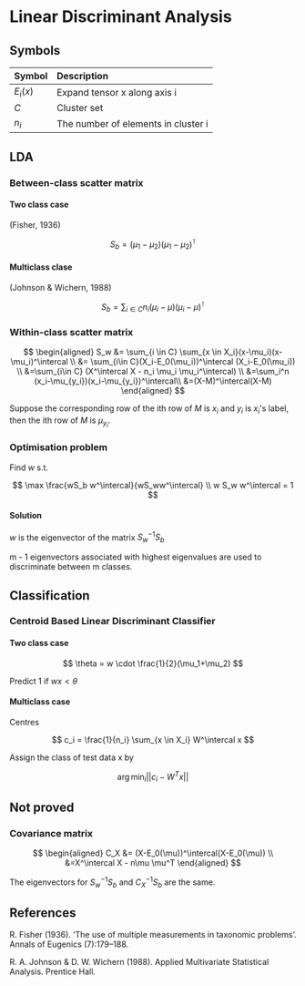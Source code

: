 # Linear Discriminant Analysis

## Symbols

| Symbol | Description |
| :--- | :--- |
| $E_i(x)$ | Expand tensor x along axis i |
| $C$ | Cluster set |
| $n_i$ | The number of elements in cluster i |

## LDA

### Between-class scatter matrix

#### Two class case

\(Fisher, 1936\)

$$
S_b = (\mu_1-\mu_2)(\mu_1-\mu_2)^\intercal
$$

#### Multiclass clase

\(Johnson & Wichern, 1988\)

$$
S_b=\sum_{i\in C}n_i(\mu_i - \mu)(\mu_i-\mu)^\intercal
$$

### Within-class scatter matrix

$$
\begin{aligned}
S_w &= \sum_{i \in C} \sum_{x \in X_i}(x-\mu_i)(x-\mu_i)^\intercal \\
&= \sum_{i\in C}(X_i-E_0(\mu_i))^\intercal (X_i-E_0(\mu_i)) \\
&=\sum_{i\in C} (X^\intercal X - n_i \mu_i \mu_i^\intercal) \\
&=\sum_i^n (x_i-\mu_{y_i})(x_i-\mu_{y_i})^\intercal\\
&=(X-M)^\intercal(X-M)
\end{aligned}
$$

Suppose the corresponding row of the ith row of $M$ is $x_i$ and $y_i$ is $x_i$'s label, then the ith row of $M$ is $\mu_{y_i}$.

### Optimisation problem

Find $w$ s.t.

$$
\max \frac{wS_b w^\intercal}{wS_ww^\intercal} \\
w S_w w^\intercal = 1
$$

#### Solution

$w$ is the eigenvector of the matrix $S_w^{-1} S_b$

m - 1 eigenvectors associated with highest eigenvalues are used to discriminate between m classes.

## Classification

### Centroid Based Linear Discriminant Classifier

#### Two class case

$$
\theta = w \cdot \frac{1}{2}(\mu_1+\mu_2)
$$

Predict 1 if $wx < \theta$

#### Multiclass case

Centres

$$
c_i = \frac{1}{n_i} \sum_{x \in X_i} W^\intercal x
$$

Assign the class of test data x by

$$
\arg\min_i ||c_i - W^T x||
$$

## Not proved

### Covariance matrix

$$
\begin{aligned}
C_X &= (X-E_0(\mu))^\intercal(X-E_0(\mu)) \\
&=X^\intercal X - n\mu \mu^T
\end{aligned}
$$

The eigenvectors for $S_w^{-1}S_b$ and $C_X^{-1} S_b$ are the same.

## References

R. Fisher \(1936\). ‘The use of multiple measurements in taxonomic problems’. Annals of Eugenics \(7\):179–188.

R. A. Johnson & D. W. Wichern \(1988\). Applied Multivariate Statistical Analysis. Prentice Hall.  


